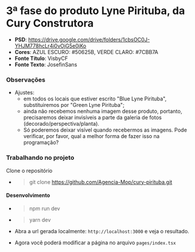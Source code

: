 # 3ª fase do produto Lyne Pirituba, da Cury Construtora

- **PSD**: https://drive.google.com/drive/folders/1cbsOC0J-YHJM778hcLr4i0vOjG5e0jKo
- **Cores**: AZUL ESCURO: #50625B, VERDE CLARO: #7CBB7A
- **Fonte Título**: VisbyCF
- **Fonte Texto**: JosefinSans

### Observações

- Ajustes:
  - em todos os locais que estiver escrito "Blue Lyne Pirituba", substituiremos por "Green Lyne Pirituba";
  - ainda não recebemos nenhuma imagem desse produto, portanto, precisaremos deixar invisíveis a parte da galeria de fotos (decorado/perspectiva/planta). 
  - Só poderemos deixar visível quando recebermos as imagens. Pode verificar, por favor, qual a melhor forma de fazer isso na programação?

### Trabalhando no projeto

Clone o repositório
- > git clone https://github.com/Agencia-Mop/cury-pirituba.git

#### Desenvolvimento

- > npm run dev
- > yarn dev

- Abra a url gerada localmente: `http://localhost:3000` e veja o resultado.
- Agora você poderá modificar a página no arquivo `pages/index.tsx`
